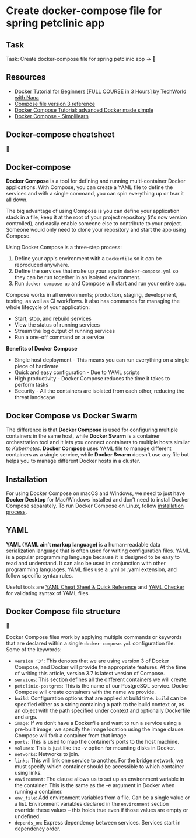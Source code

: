 # Create docker-compose file for spring petclinic app

## Task

Task: Create docker-compose file for spring petclinic app -> []()🔴

## Resources

- [Docker Tutorial for Beginners [FULL COURSE in 3 Hours] by TechWorld with Nana](https://youtu.be/3c-iBn73dDE?si=CWVZAiVqEFOlDqOE)
- [Compose file version 3 reference](https://docs.docker.com/compose/compose-file/compose-file-v3/)
- [Docker Compose Tutorial: advanced Docker made simple](https://www.educative.io/blog/docker-compose-tutorial)
- [Docker Compose - Simplilearn](https://www.simplilearn.com/tutorials/docker-tutorial/docker-compose)    

## Docker-compose cheatsheet 

🔴

## Docker-compose

**Docker Compose** is a tool for defining and running multi-container Docker applications. With Compose, you can create a YAML file to define the services and with a single command, you can spin everything up or tear it all down.

The big advantage of using Compose is you can define your application stack in a file, keep it at the root of your project repository (it's now version controlled), and easily enable someone else to contribute to your project. Someone would only need to clone your repository and start the app using Compose.

Using Docker Compose is a three-step process:
1. Define your app's environment with a `Dockerfile` so it can be reproduced anywhere.
2. Define the services that make up your app in `docker-compose.yml` so they can be run together in an isolated environment.
3. Run `docker compose up` and Compose will start and run your entire app.

Compose works in all environments; production, staging, development, testing, as well as CI workflows. It also has commands for managing the whole lifecycle of your application:
- Start, stop, and rebuild services
- View the status of running services
- Stream the log output of running services
- Run a one-off command on a service

**Benefits of Docker Compose**
- Single host deployment - This means you can run everything on a single piece of hardware
- Quick and easy configuration - Due to YAML scripts
- High productivity - Docker Compose reduces the time it takes to perform tasks
- Security - All the containers are isolated from each other, reducing the threat landscape

## Docker Compose vs Docker Swarm

The difference is that **Docker Compose** is used for configuring multiple containers in the same host, while **Docker Swarm** is a container orchestration tool and it lets you connect containers to multiple hosts similar to *Kubernetes*. **Docker Compose** uses YAML file to manage different containers as a single service, while **Docker Swarm** doesn't use any file but helps you to manage different Docker hosts in a cluster. 

## Installation

For using Docker Compose on macOS and Windows, we need to just have **Docker Desktop** for Mac/Windows installed and don’t need to install Docker Compose separately. To run Docker Compose on Linux, follow [installation process](https://docs.docker.com/compose/install/linux/).

## YAML

**YAML (YAML ain’t markup language)** is a human-readable data serialization language that is often used for writing configuration files. YAML is a popular programming language because it is designed to be easy to read and understand. It can also be used in conjunction with other programming languages. YAML files use a .yml or .yaml extension, and follow specific syntax rules. 

Useful tools are [YAML Cheat Sheet & Quick Reference](https://quickref.me/yaml.html) and [YAML Checker](https://yamlchecker.com/) for validating syntax of YAML files.

## Docker Compose file structure

🔴

Docker Compose files work by applying multiple commands or keywords that are declared within a single `docker-compose.yml` configuration file. Some of the keywords:
- `version ‘3’`: This denotes that we are using version 3 of Docker Compose, and Docker will provide the appropriate features. At the time of writing this article, version 3.7 is latest version of Compose.
- `services`: This section defines all the different containers we will create.
- `petclinic-postgres`: This is the name of our PostgreSQL service. Docker Compose will create containers with the name we provide.
- `build`: Configuration options that are applied at build time. `build` can be specified either as a string containing a path to the build context or, as an object with the path specified under context and optionally Dockerfile and args.
- `image`: If we don’t have a Dockerfile and want to run a service using a pre-built image, we specify the image location using the image clause. Compose will fork a container from that image.
- `ports`: This is used to map the container’s ports to the host machine.
- `volumes`: This is just like the -v option for mounting disks in Docker. 
- `networks`: Networks to join.
- `links`: This will link one service to another. For the bridge network, we must specify which container should be accessible to which container using links.
- `environment`: The clause allows us to set up an environment variable in the container. This is the same as the -e argument in Docker when running a container.
- `env_file`: Add environment variables from a file. Can be a single value or a list. Environment variables declared in the `environment` section override these values – this holds true even if those values are empty or undefined.
- `depends_on`: Express dependency between services. Services start in dependency order.
